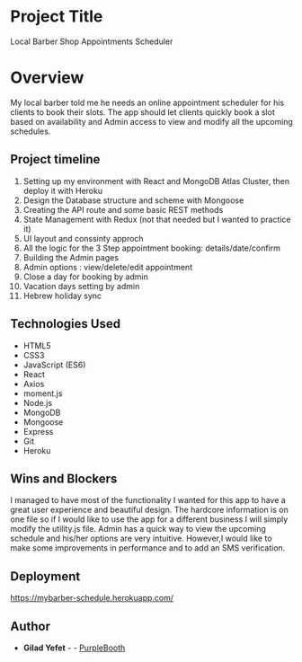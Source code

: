 # Project Title
Local Barber Shop Appointments Scheduler

# Overview
My local barber told me he needs an online appointment scheduler for his clients to book their slots.
The app should let clients quickly book a slot based on availability and Admin access to view and modify all the upcoming schedules.


## Project timeline 

1. Setting up my environment with React and MongoDB Atlas Cluster, then deploy it with Heroku
2. Design the Database structure and scheme with Mongoose
3. Creating the API route and some basic REST methods
4. State Management with Redux (not that needed but I wanted to practice it)
5. UI layout and conssinty approch
6. All the logic for the 3 Step appointment booking: details/date/confirm
7. Building the Admin pages 
8. Admin options : view/delete/edit appointment
9. Close a day for booking by admin
10. Vacation days setting by admin
11. Hebrew holiday sync

## Technologies Used

* HTML5
* CSS3
* JavaScript (ES6)
* React
* Axios
* moment.js
* Node.js
* MongoDB
* Mongoose
* Express
* Git
* Heroku

## Wins and Blockers

I managed to have most of the functionality I wanted for this app to have a great user experience
and beautiful design. The hardcore information is on one file so if I would like to use the app for a different business I will simply modify the utility.js file. Admin has a quick way to view the upcoming schedule and his/her options are very intuitive. However,I would like to make some improvements in performance and to add an SMS verification.


## Deployment
 
https://mybarber-schedule.herokuapp.com/
 
## Author
 
* **Gilad Yefet** -  - [PurpleBooth](https://github.com/gilad18)



